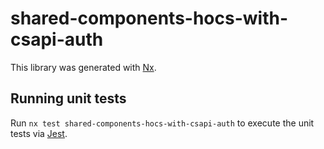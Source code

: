 # shared-components-hocs-with-csapi-auth

This library was generated with [Nx](https://nx.dev).

## Running unit tests

Run `nx test shared-components-hocs-with-csapi-auth` to execute the unit tests via [Jest](https://jestjs.io).
